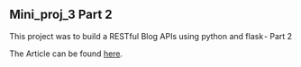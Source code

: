 ## Mini_proj_3 Part 2
This project was to build a RESTful Blog APIs using python and flask - Part 2

The Article can be found [here](https://www.codementor.io/@olawalealadeusi896/building-a-restful-blog-apis-using-python-and-flask-part-2-l9y8awusp).
